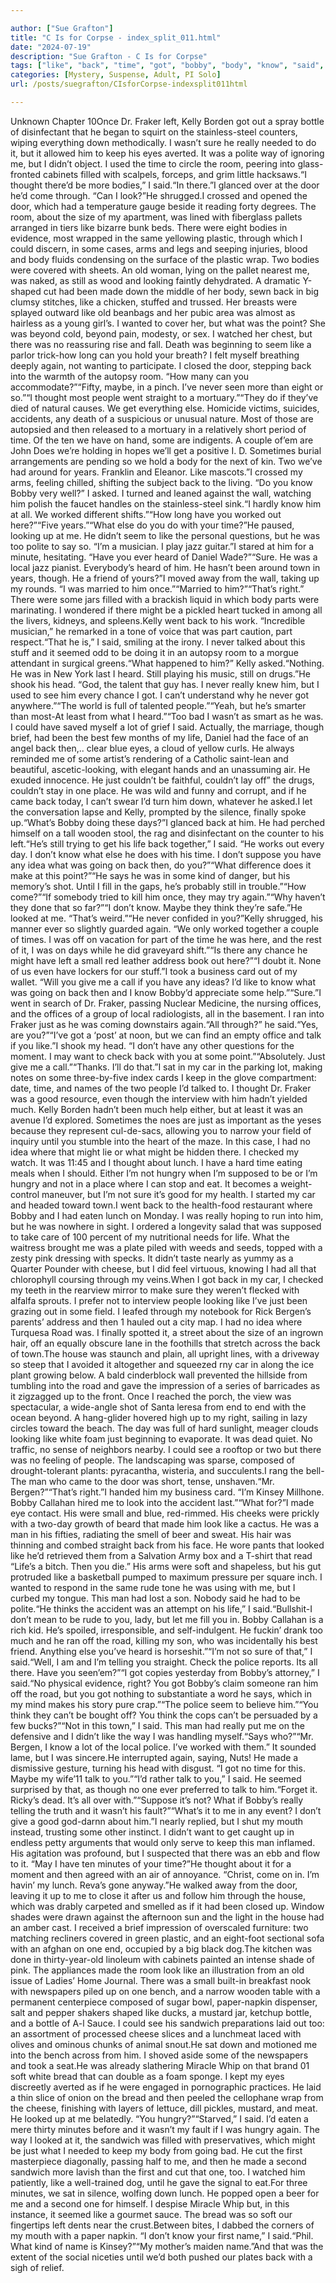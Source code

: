 ```yaml
---

author: ["Sue Grafton"]
title: "C Is for Corpse - index_split_011.html"
date: "2024-07-19"
description: "Sue Grafton - C Is for Corpse"
tags: ["like", "back", "time", "got", "bobby", "body", "know", "said", "made", "one", "kelly", "sure", "really", "room", "thought", "door", "two", "still", "never", "might", "life", "man", "fraker", "keep", "eye"]
categories: [Mystery, Suspense, Adult, PI Solo]
url: /posts/suegrafton/CIsforCorpse-indexsplit011html

---
```



Unknown
Chapter 10Once Dr. Fraker left, Kelly Borden got out a spray bottle of disinfectant that he began to squirt on the stainless-steel counters, wiping everything down methodically. I wasn’t sure he really needed to do it, but it allowed him to keep his eyes averted. It was a polite way of ignoring me, but I didn’t object. I used the time to circle the room, peering into glass-fronted cabinets filled with scalpels, forceps, and grim little hacksaws.“I thought there’d be more bodies,” I said.“In there.”I glanced over at the door he’d come through. “Can I look?”He shrugged.I crossed and opened the door, which had a temperature gauge beside it reading forty degrees. The room, about the size of my apartment, was lined with fiberglass pallets arranged in tiers like bizarre bunk beds. There were eight bodies in evidence, most wrapped in the same yellowing plastic, through which I could discern, in some cases, arms and legs and seeping injuries, blood and body fluids condensing on the surface of the plastic wrap. Two bodies were covered with sheets. An old woman, lying on the pallet nearest me, was naked, as still as wood and looking faintly dehydrated. A dramatic Y-shaped cut had been made down the middle of her body, sewn back in big clumsy stitches, like a chicken, stuffed and trussed. Her breasts were splayed outward like old beanbags and her pubic area was almost as hairless as a young girl’s. I wanted to cover her, but what was the point? She was beyond cold, beyond pain, modesty, or sex. I watched her chest, but there was no reassuring rise and fall. Death was beginning to seem like a parlor trick-how long can you hold your breath? I felt myself breathing deeply again, not wanting to participate. I closed the door, stepping back into the warmth of the autopsy room. “How many can you accommodate?”“Fifty, maybe, in a pinch. I’ve never seen more than eight or so.”“I thought most people went straight to a mortuary.”“They do if they’ve died of natural causes. We get everything else. Homicide victims, suicides, accidents, any death of a suspicious or unusual nature. Most of those are autopsied and then released to a mortuary in a relatively short period of time. Of the ten we have on hand, some are indigents. A couple of’em are John Does we’re holding in hopes we’ll get a positive I. D. Sometimes burial arrangements are pending so we hold a body for the next of kin. Two we’ve had around for years. Franklin and Eleanor. Like mascots.”I crossed my arms, feeling chilled, shifting the subject back to the living. “Do you know Bobby very well?” I asked. I turned and leaned against the wall, watching him polish the faucet handles on the stainless-steel sink.“I hardly know him at all. We worked different shifts.”“How long have you worked out here?”“Five years.”“What else do you do with your time?”He paused, looking up at me. He didn’t seem to like the personal questions, but he was too polite to say so. “I’m a musician. I play jazz guitar.”I stared at him for a minute, hesitating. “Have you ever heard of Daniel Wade?”“Sure. He was a local jazz pianist. Everybody’s heard of him. He hasn’t been around town in years, though. He a friend of yours?”I moved away from the wall, taking up my rounds. “I was married to him once.”“Married to him?”“That’s right.” There were some jars filled with a brackish liquid in which body parts were marinating. I wondered if there might be a pickled heart tucked in among all the livers, kidneys, and spleens.Kelly went back to his work. “Incredible musician,” he remarked in a tone of voice that was part caution, part respect.“That he is,” I said, smiling at the irony. I never talked about this stuff and it seemed odd to be doing it in an autopsy room to a morgue attendant in surgical greens.“What happened to him?” Kelly asked.“Nothing. He was in New York last I heard. Still playing his music, still on drugs.”He shook his head. “God, the talent that guy has. I never really knew him, but I used to see him every chance I got. I can’t understand why he never got anywhere.”“The world is full of talented people.”“Yeah, but he’s smarter than most-At least from what I heard.”“Too bad I wasn’t as smart as he was. I could have saved myself a lot of grief I said. Actually, the marriage, though brief, had been the best few months of my life, Daniel had the face of an angel back then,.. clear blue eyes, a cloud of yellow curls. He always reminded me of some artist’s rendering of a Catholic saint-lean and beautiful, ascetic-looking, with elegant hands and an unassuming air. He exuded innocence. He just couldn’t be faithful, couldn’t lay off” the drugs, couldn’t stay in one place. He was wild and funny and corrupt, and if he came back today, I can’t swear I’d turn him down, whatever he asked.I let the conversation lapse and Kelly, prompted by the silence, finally spoke up.“What’s Bobby doing these days?”I glanced back at him. He had perched himself on a tall wooden stool, the rag and disinfectant on the counter to his left.“He’s still trying to get his life back together,” I said. “He works out every day. I don’t know what else he does with his time. I don’t suppose you have any idea what was going on back then, do you?”“What difference does it make at this point?”“He says he was in some kind of danger, but his memory’s shot. Until I fill in the gaps, he’s probably still in trouble.”“How come?”“If somebody tried to kill him once, they may try again.”“Why haven’t they done that so far?”“I don’t know. Maybe they think they’re safe.”He looked at me. “That’s weird.”“He never confided in you?”Kelly shrugged, his manner ever so slightly guarded again. “We only worked together a couple of times. I was off on vacation for part of the time he was here, and the rest of it, I was on days while he did graveyard shift.”“Is there any chance he might have left a small red leather address book out here?”“I doubt it. None of us even have lockers for our stuff.”I took a business card out of my wallet. “Will you give me a call if you have any ideas? I’d like to know what was going on back then and I know Bobby’d appreciate some help.”“Sure.”I went in search of Dr. Fraker, passing Nuclear Medicine, the nursing offices, and the offices of a group of local radiologists, all in the basement. I ran into Fraker just as he was coming downstairs again.“All through?” he said.“Yes, are you?”“I’ve got a ‘post’ at noon, but we can find an empty office and talk if you like.”I shook my head. “I don’t have any other questions for the moment. I may want to check back with you at some point.”“Absolutely. Just give me a call.”“Thanks. I’ll do that.”I sat in my car in the parking lot, making notes on some three-by-five index cards I keep in the glove compartment: date, time, and names of the two people I’d talked to. I thought Dr. Fraker was a good resource, even though the interview with him hadn’t yielded much. Kelly Borden hadn’t been much help either, but at least it was an avenue I’d explored. Sometimes the noes are just as important as the yeses because they represent cul-de-sacs, allowing you to narrow your field of inquiry until you stumble into the heart of the maze. In this case, I had no idea where that might lie or what might be hidden there. I checked my watch. It was 11:45 and I thought about lunch. I have a hard time eating meals when I should. Either I’m not hungry when I’m supposed to be or I’m hungry and not in a place where I can stop and eat. It becomes a weight-control maneuver, but I’m not sure it’s good for my health. I started my car and headed toward town.I went back to the health-food restaurant where Bobby and I had eaten lunch on Monday. I was really hoping to run into him, but he was nowhere in sight. I ordered a longevity salad that was supposed to take care of 100 percent of my nutritional needs for life. What the waitress brought me was a plate piled with weeds and seeds, topped with a zesty pink dressing with specks. It didn’t taste nearly as yummy as a Quarter Pounder with cheese, but I did feel virtuous, knowing I had all that chlorophyll coursing through my veins.When I got back in my car, I checked my teeth in the rearview mirror to make sure they weren’t flecked with alfalfa sprouts. I prefer not to interview people looking like I’ve just been grazing out in some field. I leafed through my notebook for Rick Bergen’s parents’ address and then 1 hauled out a city map. I had no idea where Turquesa Road was. I finally spotted it, a street about the size of an ingrown hair, off an equally obscure lane in the foothills that stretch across the back of town.The house was staunch and plain, all upright lines, with a driveway so steep that I avoided it altogether and squeezed rny car in along the ice plant growing below. A bald cinderblock wall prevented the hillside from tumbling into the road and gave the impression of a series of barricades as it zigzagged up to the front. Once I reached the porch, the view was spectacular, a wide-angle shot of Santa leresa from end to end with the ocean beyond. A hang-glider hovered high up to my right, sailing in lazy circles toward the beach. The day was full of hard sunlight, meager clouds looking like white foam just beginning to evaporate. It was dead quiet. No traffic, no sense of neighbors nearby. I could see a rooftop or two but there was no feeling of people. The landscaping was sparse, composed of drought-tolerant plants: pyracantha, wisteria, and succulents.I rang the bell-The man who came to the door was short, tense, unshaven.“Mr. Bergen?”“That’s right.”I handed him my business card. “I’m Kinsey Millhone. Bobby Callahan hired me to look into the accident last.”“What for?”I made eye contact. His were small and blue, red-rimmed. His cheeks were prickly with a two-day growth of beard that made him look like a cactus. He was a man in his fifties, radiating the smell of beer and sweat. His hair was thinning and combed straight back from his face. He wore pants that looked like he’d retrieved them from a Salvation Army box and a T-shirt that read “Life’s a bitch. Then you die.” His arms were soft and shapeless, but his gut protruded like a basketball pumped to maximum pressure per square inch. I wanted to respond in the same rude tone he was using with me, but I curbed my tongue. This man had lost a son. Nobody said he had to be polite.“He thinks the accident was an attempt on his life,” I said.“Bullshit-I don’t mean to be rude to you, lady, but let me fill you in. Bobby Callahan is a rich kid. He’s spoiled, irresponsible, and self-indulgent. He fuckin’ drank too much and he ran off the road, killing my son, who was incidentally his best friend. Anything else you’ve heard is horseshit.”“I’m not so sure of that,” I said.“Well, I am and I’m telling you straight. Check the police reports. Its all there. Have you seen’em?”“I got copies yesterday from Bobby’s attorney,” I said.“No physical evidence, right? You got Bobby’s claim someone ran him off the road, but you got nothing to substantiate a word he says, which in my mind makes his story pure crap.”“The police seem to believe him.”“You think they can’t be bought off? You think the cops can’t be persuaded by a few bucks?”“Not in this town,” I said. This man had really put me on the defensive and I didn’t like the way I was handling myself.“Says who?”“Mr. Bergen, I know a lot of the local police. I’ve worked with them.” It sounded lame, but I was sincere.He interrupted again, saying, Nuts! He made a dismissive gesture, turning his head with disgust. “I got no time for this. Maybe my wife’11 talk to you.”“I’d rather talk to you,” I said. He seemed surprised by that, as though no one ever preferred to talk to him.“Forget it. Ricky’s dead. It’s all over with.”“Suppose it’s not? What if Bobby’s really telling the truth and it wasn’t his fault?”“What’s it to me in any event? I don’t give a good god-darnn about him.”I nearly replied, but I shut my mouth instead, trusting some other instinct. I didn’t want to get caught up in endless petty arguments that would only serve to keep this man inflamed. His agitation was profound, but I suspected that there was an ebb and flow to it. “May I have ten minutes of your time?”He thought about it for a moment and then agreed with an air of annoyance. “Christ, come on in. I’m havin’ my lunch. Reva’s gone anyway.”He walked away from the door, leaving it up to me to close it after us and follow him through the house, which was drably carpeted and smelled as if it had been closed up. Window shades were drawn against the afternoon sun and the light in the house had an amber cast. I received a brief impression of overscaled furniture: two matching recliners covered in green plastic, and an eight-foot sectional sofa with an afghan on one end, occupied by a big black dog.The kitchen was done in thirty-year-old linoleum with cabinets painted an intense shade of pink. The appliances made the room look like an illustration from an old issue of Ladies’ Home Journal. There was a small built-in breakfast nook with newspapers piled up on one bench, and a narrow wooden table with a permanent centerpiece composed of sugar bowl, paper-napkin dispenser, salt and pepper shakers shaped like ducks, a mustard jar, ketchup bottle, and a bottle of A-l Sauce. I could see his sandwich preparations laid out too: an assortment of processed cheese slices and a lunchmeat laced with olives and ominous chunks of animal snout.He sat down and motioned me into the bench across from him. I shoved aside some of the newspapers and took a seat.He was already slathering Miracle Whip on that brand 01 soft white bread that can double as a foam sponge. I kept my eyes discreetly averted as if he were engaged in pornographic practices. He laid a thin slice of onion on the bread and then peeled the cellophane wrap from the cheese, finishing with layers of lettuce, dill pickles, mustard, and meat. He looked up at me belatedly. “You hungry?”“Starved,” I said. I’d eaten a mere thirty minutes before and it wasn’t my fault if I was hungry again. The way I looked at it, the sandwich was filled with preservatives, which might be just what I needed to keep my body from going bad. He cut the first masterpiece diagonally, passing half to me, and then he made a second sandwich more lavish than the first and cut that one, too. I watched him patiently, like a well-trained dog, until he gave the signal to eat.For three minutes, we sat in silence, wolfing down lunch. He popped open a beer for me and a second one for himself. I despise Miracle Whip but, in this instance, it seemed like a gourmet sauce. The bread was so soft our fingertips left dents near the crust.Between bites, I dabbed the corners of my mouth with a paper napkin. “I don’t know your first name,” I said.“Phil. What kind of name is Kinsey?”“My mother’s maiden name.”And that was the extent of the social niceties until we’d both pushed our plates back with a sigh of relief.
